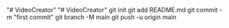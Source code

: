 "# VideoCreator" 
"# VideoCreator"  git init git add README.md git commit -m "first commit" git branch -M main  git push -u origin main
